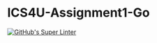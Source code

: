 # ICS4U-Assignment1-Go
[![GitHub's Super Linter](https://github.com/Marlon-Poddalgoda/ICS4U-Unit1-03-Go/workflows/GitHub's%20Super%20Linter/badge.svg)](https://github.com/Marlon-Poddalgoda/ICS4U-Unit1-03-Go/actions)
